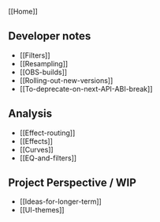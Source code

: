 [[Home]]

## Developer notes

- [[Filters]]
- [[Resampling]]
- [[OBS-builds]]
- [[Rolling-out-new-versions]]
- [[To-deprecate-on-next-API-ABI-break]]

## Analysis

- [[Effect-routing]]
- [[Effects]]
- [[Curves]]
- [[EQ-and-filters]]

## Project Perspective / WIP

- [[Ideas-for-longer-term]]
- [[UI-themes]]
